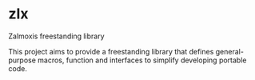 # zlx
Zalmoxis freestanding library

This project aims to provide a freestanding library that defines
general-purpose macros, function and interfaces to simplify
developing portable code.
